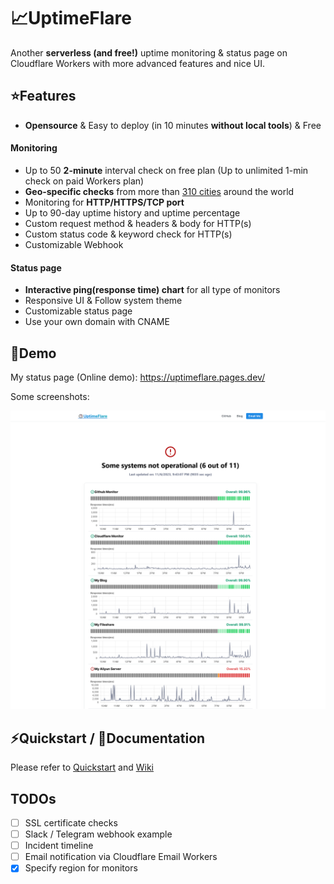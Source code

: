# 📈UptimeFlare

Another **serverless (and free!)** uptime monitoring & status page on Cloudflare Workers with more advanced features and nice UI.

## ⭐Features

- **Opensource** & Easy to deploy (in 10 minutes **without local tools**) & Free

#### Monitoring

- Up to 50 **2-minute** interval check on free plan (Up to unlimited 1-min check on paid Workers plan)
- **Geo-specific checks** from more than [310 cities](https://www.cloudflare.com/network/) around the world
- Monitoring for **HTTP/HTTPS/TCP port**
- Up to 90-day uptime history and uptime percentage
- Custom request method & headers & body for HTTP(s)
- Custom status code & keyword check for HTTP(s)
- Customizable Webhook

#### Status page

- **Interactive ping(response time) chart** for all type of monitors
- Responsive UI & Follow system theme
- Customizable status page
- Use your own domain with CNAME

## 👀Demo

My status page (Online demo): https://uptimeflare.pages.dev/

Some screenshots:

![Desktop, Light theme](docs/desktop.png)

## ⚡Quickstart / 📄Documentation

Please refer to [Quickstart](https://github.com/lyc8503/UptimeFlare/wiki/Quickstart) and [Wiki](https://github.com/lyc8503/UptimeFlare/wiki)

## TODOs

- [ ] SSL certificate checks
- [ ] Slack / Telegram webhook example
- [ ] Incident timeline
- [ ] Email notification via Cloudflare Email Workers
- [x] Specify region for monitors
